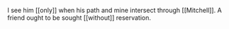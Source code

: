 I see him [[only]] when his path and mine intersect through [[Mitchell]]. A friend ought to be sought [[without]] reservation. 